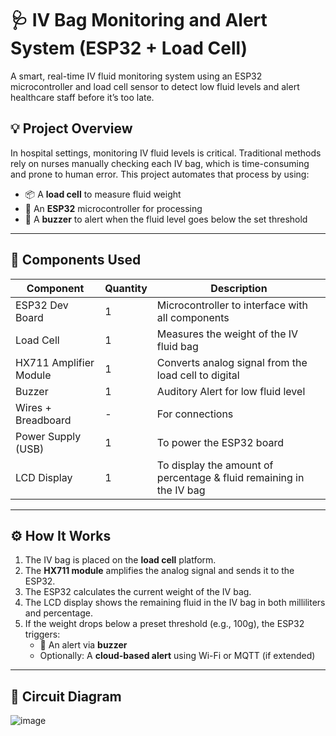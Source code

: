 # 🩺 IV Bag Monitoring and Alert System (ESP32 + Load Cell)

A smart, real-time IV fluid monitoring system using an ESP32 microcontroller and load cell sensor to detect low fluid levels and alert healthcare staff before it’s too late.

## 💡 Project Overview

In hospital settings, monitoring IV fluid levels is critical. Traditional methods rely on nurses manually checking each IV bag, which is time-consuming and prone to human error. This project automates that process by using:

- 📦 A **load cell** to measure fluid weight
- 🧠 An **ESP32** microcontroller for processing
- 🔔 A **buzzer** to alert when the fluid level goes below the set threshold

---

## 🔧 Components Used

| Component              | Quantity | Description |
|------------------------|----------|-------------|
| ESP32 Dev Board        | 1        | Microcontroller to interface with all components|
| Load Cell              | 1        | Measures the weight of the IV fluid bag |
| HX711 Amplifier Module | 1        | Converts analog signal from the load cell to digital |
| Buzzer                 | 1        | Auditory Alert for low fluid level |
| Wires + Breadboard     | -        | For connections |
| Power Supply (USB)     | 1        | To power the ESP32 board |
| LCD Display            | 1        | To display the amount of percentage & fluid remaining in the IV bag
---

## ⚙️ How It Works

1. The IV bag is placed on the **load cell** platform. 
2. The **HX711 module** amplifies the analog signal and sends it to the ESP32.
3. The ESP32 calculates the current weight of the IV bag.
4. The LCD display shows the remaining fluid in the IV bag in both milliliters and percentage.
5. If the weight drops below a preset threshold (e.g., 100g), the ESP32 triggers:
   - 🔔 An alert via **buzzer**
   - Optionally: A **cloud-based alert** using Wi-Fi or MQTT (if extended)

---

## 📐 Circuit Diagram

![image](https://github.com/user-attachments/assets/e087284d-0336-4854-a9b9-f0a9c9a08e9c)



